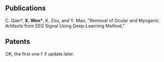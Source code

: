 ## Publications
C. Qian*, **X. Wen\***, K. Zou, and Y. Mao, "Removal of Ocular and Myogenic Artifacts from EEG Signal Using Deep-Learning Method,"
## Patents
OK, the first one I' ll update later.